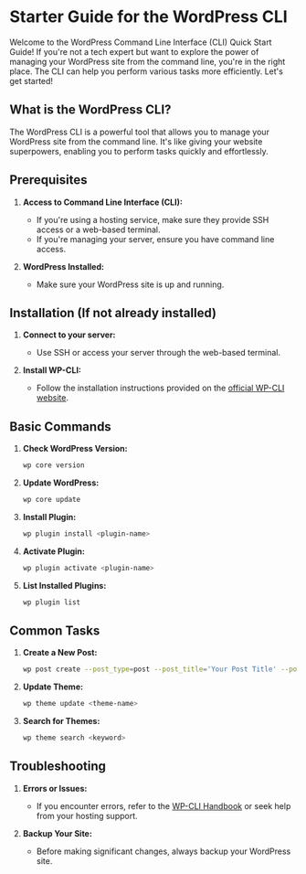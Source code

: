 # Starter Guide for the WordPress CLI 

Welcome to the WordPress Command Line Interface (CLI) Quick Start Guide! If you're not a tech expert but want to explore the power of managing your WordPress site from the command line, you're in the right place. The CLI can help you perform various tasks more efficiently. Let's get started!

## What is the WordPress CLI?

The WordPress CLI is a powerful tool that allows you to manage your WordPress site from the command line. It's like giving your website superpowers, enabling you to perform tasks quickly and effortlessly.

## Prerequisites

1. **Access to Command Line Interface (CLI):**
   - If you're using a hosting service, make sure they provide SSH access or a web-based terminal.
   - If you're managing your server, ensure you have command line access.

2. **WordPress Installed:**
   - Make sure your WordPress site is up and running.

## Installation (If not already installed)

1. **Connect to your server:**
   - Use SSH or access your server through the web-based terminal.

2. **Install WP-CLI:**
   - Follow the installation instructions provided on the [official WP-CLI website](https://wp-cli.org/).

## Basic Commands

1. **Check WordPress Version:**
   ```bash
   wp core version
   ```

2. **Update WordPress:**
   ```bash
   wp core update
   ```

3. **Install Plugin:**
   ```bash
   wp plugin install <plugin-name>
   ```

4. **Activate Plugin:**
   ```bash
   wp plugin activate <plugin-name>
   ```

5. **List Installed Plugins:**
   ```bash
   wp plugin list
   ```

## Common Tasks

1. **Create a New Post:**
   ```bash
   wp post create --post_type=post --post_title='Your Post Title' --post_content='Your post content.'
   ```

2. **Update Theme:**
   ```bash
   wp theme update <theme-name>
   ```

3. **Search for Themes:**
   ```bash
   wp theme search <keyword>
   ```

## Troubleshooting

1. **Errors or Issues:**
   - If you encounter errors, refer to the [WP-CLI Handbook](https://make.wordpress.org/cli/handbook/) or seek help from your hosting support.

2. **Backup Your Site:**
   - Before making significant changes, always backup your WordPress site.